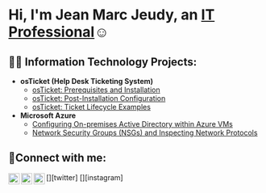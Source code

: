<h1>Hi, I'm Jean Marc Jeudy, an <a href="https://linkedin.com/in/JeanMarcJeudy">IT Professional</a>☺</h1>

<h2>👨‍💻 Information Technology Projects:</h2>

- <b>osTicket (Help Desk Ticketing System)</b>
  - [osTicket: Prerequisites and Installation](https://github.com/JeanMarcadmin/osticket-prereqs)
  - [osTicket: Post-Installation Configuration](https://github.com/JeanMarcadmin/post-install-config)
  - [osTicket: Ticket Lifecycle Examples](https://github.com/JeanMarcadmin/ticket-lifecycle)
- <b>Microsoft Azure</b>
  - [Configuring On-premises Active Directory within Azure VMs](https://github.com/JeanMarcadmin/configure-ad)
  - [Network Security Groups (NSGs) and Inspecting Network Protocols](https://github.com/JeanMarcadmin/azure-network-protocols)

<h2>🤳Connect with me:</h2>

[<img align="left" alt="Josh | Twitter" width="22px" src="https://cdn.jsdelivr.net/npm/simple-icons@v3/icons/twitter.svg" />][twitter]
[<img align="left" alt="Josh | LinkedIn" width="22px" src="https://cdn.jsdelivr.net/npm/simple-icons@v3/icons/linkedin.svg" />][linkedin]
[<img align="left" alt="Josh | Instagram" width="22px" src="https://cdn.jsdelivr.net/npm/simple-icons@v3/icons/instagram.svg" />][instagram]


[linkedin]: https://linkedin.com/in/Josh

<!--
**JeanMarcadmin/JeanMarcadmin** is a ✨ _special_ ✨ repository because its `README.md` (this file) appears on your GitHub profile.

Here are some ideas to get you started:

- 🔭 I’m currently working on ...
- 🌱 I’m currently learning ...
- 👯 I’m looking to collaborate on ...
- 🤔 I’m looking for help with ...
- 💬 Ask me about ...
- 📫 How to reach me: ...
- 😄 Pronouns: ...
- ⚡ Fun fact: ...
-->
